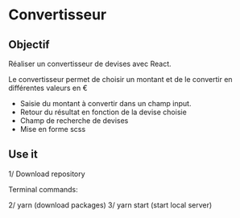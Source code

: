 # Convertisseur

## Objectif

Réaliser un convertisseur de devises avec React.

Le convertisseur permet de choisir un montant et de le convertir en différentes valeurs en €

- Saisie du montant à convertir dans un champ input.
- Retour du résultat en fonction de la devise choisie
- Champ de recherche de devises
- Mise en forme scss

## Use it

1/ Download repository

Terminal commands:

2/ yarn (download packages)
3/ yarn start (start local server)
